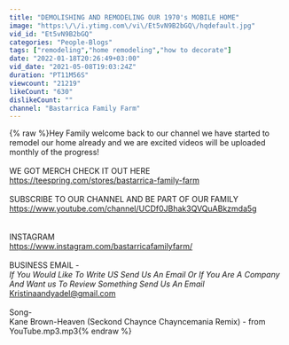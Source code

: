 ```yaml
---
title: "DEMOLISHING AND REMODELING OUR 1970's MOBILE HOME"
image: "https:\/\/i.ytimg.com\/vi\/Et5vN9B2bGQ\/hqdefault.jpg"
vid_id: "Et5vN9B2bGQ"
categories: "People-Blogs"
tags: ["remodeling","home remodeling","how to decorate"]
date: "2022-01-18T20:26:49+03:00"
vid_date: "2021-05-08T19:03:24Z"
duration: "PT11M56S"
viewcount: "21219"
likeCount: "630"
dislikeCount: ""
channel: "Bastarrica Family Farm"
---
```

{% raw %}Hey Family welcome back to our channel we have started to remodel our home already and we are excited videos will be uploaded monthly of the progress!<br /><br />WE GOT MERCH CHECK IT OUT HERE<br /><a rel="nofollow" target="blank" href="https://teespring.com/stores/bastarrica-family-farm">https://teespring.com/stores/bastarrica-family-farm</a><br /><br />SUBSCRIBE TO OUR CHANNEL AND BE PART OF OUR FAMILY <br /><a rel="nofollow" target="blank" href="https://www.youtube.com/channel/UCDf0JBhak3QVQuABkzmda5g">https://www.youtube.com/channel/UCDf0JBhak3QVQuABkzmda5g</a><br /><br /><br />INSTAGRAM <br /><a rel="nofollow" target="blank" href="https://www.instagram.com/bastarricafamilyfarm/">https://www.instagram.com/bastarricafamilyfarm/</a><br /><br />BUSINESS EMAIL - <br />*If You Would Like To Write US Send Us An Email Or If You Are A Company And Want us To Review Something Send Us An Email*<br />Kristinaandyadel@gmail.com<br /><br />Song- <br />Kane Brown-Heaven (Seckond Chaynce Chayncemania Remix) - from YouTube.mp3.mp3{% endraw %}

